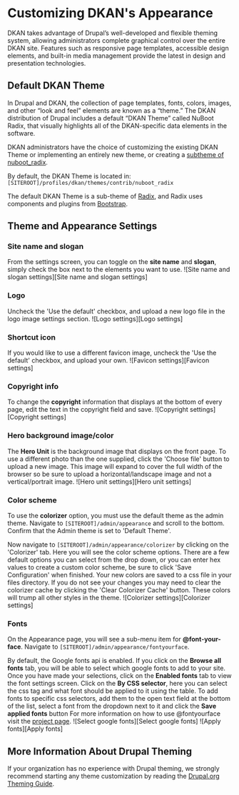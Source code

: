 # Customizing DKAN's Appearance

DKAN takes advantage of Drupal’s well-developed and flexible theming system,
allowing administrators complete graphical control over the entire DKAN site.
Features such as responsive page templates, accessible design elements, and
built-in media management provide the latest in design and presentation
technologies.

## Default DKAN Theme

In Drupal and DKAN, the collection of page templates, fonts, colors, images,
and other “look and feel” elements are known as a “theme.” The DKAN
distribution of Drupal includes a default “DKAN Theme” called NuBoot Radix, that visually
highlights all of the DKAN-specific data elements in the software.

DKAN administrators have the choice of customizing the existing DKAN Theme or
implementing an entirely new theme, or creating a [subtheme of nuboot_radix](dkan-documentation/dkan-developers-guide/creating-sub-theme-dkan).

By default, the DKAN Theme is located in: `[SITEROOT]/profiles/dkan/themes/contrib/nuboot_radix`

The default DKAN Theme is a sub-theme of [Radix](https://www.drupal.org/project/radix),  and Radix uses components and plugins from [Bootstrap](https://www.drupal.org/project/bootstrap).

## Theme and Appearance Settings

### Site name and slogan
From the settings screen, you can toggle on the **site name** and **slogan**, simply check the box next to the elements you want to use.
![Site name and slogan settings][Site name and slogan settings]

### Logo
Uncheck the 'Use the default' checkbox, and upload a new logo file in the logo image settings section.
![Logo settings][Logo settings]

### Shortcut icon
If you would like to use a different favicon image, uncheck the 'Use the default' checkbox, and upload your own.
![Favicon settings][Favicon settings]

### Copyright info
To change the **copyright** information that displays at the bottom of every page, edit the text in the copyright field and save.
![Copyright settings][Copyright settings]

### Hero background image/color
The **Hero Unit** is the background image that displays on the front page. To use a different photo than the one supplied, click the 'Choose file' button to upload a new image. This image will expand to cover the full width of the browser so be sure to upload a horizontal/landscape image and not a vertical/portrait image.
![Hero unit settings][Hero unit settings]

### Color scheme
To use the **colorizer** option, you must use the default theme as the admin theme. Navigate to `[SITEROOT]/admin/appearance` and scroll to the bottom. Confirm that the Admin theme is set to 'Default Theme'.

Now navigate to `[SITEROOT]/admin/appearance/colorizer` by clicking on the 'Colorizer' tab. Here you will see the color scheme options. There are a few default options you can select from the drop down, or you can enter hex values to create a custom color scheme, be sure to click 'Save Configuration' when finished. Your new colors are saved to a css file in your files directory. If you do not see your changes you may need to clear the colorizer cache by clicking the 'Clear Colorizer Cache' button. These colors will trump all other styles in the theme.
![Colorizer settings][Colorizer settings]

### Fonts
On the Appearance page, you will see a sub-menu item for **@font-your-face**. Navigate to `[SITEROOT]/admin/appearance/fontyourface`.

By default, the Google fonts api is enabled. If you click on the **Browse all fonts** tab, you will be able to select which google fonts to add to your site. Once you have made your selections, click on the **Enabled fonts** tab to view the font settings screen. Click on the **By CSS selector**, here you can select the css tag and what font should be applied to it using the table. To add fonts to specific css selectors, add them to the open text field at the bottom of the list, select a font from the dropdown next to it and click the **Save applied fonts** button
For more information on how to use @fontyourface visit the [project page](https://www.drupal.org/project/fontyourface).
![Select google fonts][Select google fonts]
![Apply fonts][Apply fonts]

## More Information About Drupal Theming

If your organization has no experience with Drupal theming, we strongly
recommend starting any theme customization by reading the [Drupal.org Theming
Guide](https://drupal.org/documentation/theme).
